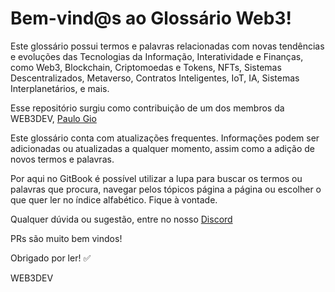 # Bem-vind@s ao Glossário Web3!

Este glossário possui termos e palavras relacionadas com novas tendências e evoluções das Tecnologias da Informação, Interatividade e Finanças, como Web3, Blockchain, Criptomoedas e Tokens, NFTs, Sistemas Descentralizados, Metaverso, Contratos Inteligentes, IoT, IA, Sistemas Interplanetários, e mais.

Esse repositório surgiu como contribuição de um dos membros da WEB3DEV, [Paulo Gio](https://github.com/paulo-gio)

Este glossário conta com atualizações frequentes. Informações podem ser adicionadas ou atualizadas a qualquer momento, assim como a adição de novos termos e palavras.

Por aqui no GitBook é possível utilizar a lupa para buscar os termos ou palavras que procura, navegar pelos tópicos página a página ou escolher o que quer ler no índice alfabético. Fique à vontade.

Qualquer dúvida ou sugestão, entre no nosso [Discord](https://discord.web3dev.com.br)

PRs são muito bem vindos!

Obrigado por ler!    :white_check_mark:

WEB3DEV

